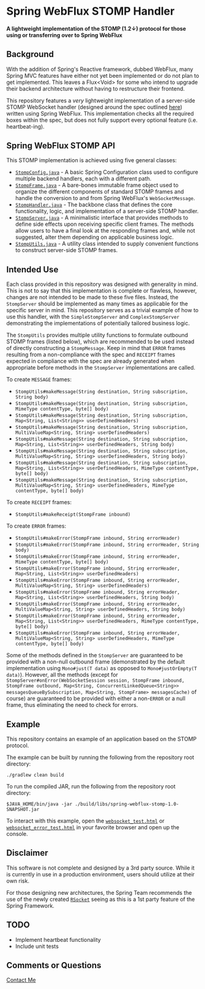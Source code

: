 # Spring WebFlux STOMP Handler

#### A lightweight implementation of the STOMP (1.2↓) protocol for those using or transferring over to Spring WebFlux

## Background

With the addition of Spring's Reactive framework, dubbed WebFlux, many Spring MVC features have either not yet been
implemented or do not plan to get implemented. This leaves a Flux&lt;Void&gt; for some who intend to upgrade their
backend
architecture without having to restructure their frontend.

This repository features a <em>very</em> lightweight implementation of a server-side STOMP WebSocket handler (designed
around the spec outlined [here](http://stomp.github.io/)) written using Spring WebFlux. This implementation checks
all the required boxes within the spec, but does not fully support every optional feature (i.e. heartbeat-ing).

## Spring WebFlux STOMP API

This STOMP implementation is achieved using five general classes:

- [```StompConfig.java```](src/main/java/org/github/stomp/server/StompConfig.java) - A basic Spring Configuration class
  used to configure multiple backend handlers, each with a different path.
- [```StompFrame.java```](src/main/java/org/github/stomp/server/StompFrame.java) - A bare-bones immutable frame object
  used to organize the different components of standard STOMP frames and handle the conversion to and from Spring
  WebFlux's ```WebSocketMessage```.
- [```StompHandler.java```](src/main/java/org/github/stomp/server/StompHandler.java) - The backbone class that defines
  the core functionality, logic, and implementation of a server-side STOMP handler.
- [```StompServer.java```](src/main/java/org/github/stomp/server/StompServer.java) - A minimalistic interface that
  provides methods to define side effects upon receiving specific client frames. The methods allow users to have
  a final look at the responding frames and, while not suggested, alter them depending on applicable business logic.
- [```StompUtils.java```](src/main/java/org/github/stomp/server/StompUtils.java) - A utility class intended to supply
  convenient functions to construct server-side STOMP frames.

## Intended Use

Each class provided in this repository was designed with generality in mind. This is not to say that this
implementation is complete or flawless, however, changes are not intended to be made to these five files. Instead,
the ```StompServer``` should be implemented as many times as applicable for the specific server in mind. This repository
serves as a trivial example of how to use this handler, with the ```SimpleStompServer``` and ```ComplexStompServer```
demonstrating the implementations of potentially tailored business logic.

The ```StompUtils``` provides multiple utility functions to formulate outbound STOMP frames (listed below),
which are recommended to be used instead of directly constructing a ```StompMessage```. Keep in mind that
```ERROR``` frames resulting from a non-compliance with the spec and ```RECEIPT``` frames expected in compliance
with the spec are already generated when appropriate before methods in the ```StompServer``` implementations are called.

To create ```MESSAGE``` frames:

- ```StompUtils#makeMessage(String destination, String subscription, String body)```
- ```StompUtils#makeMessage(String destination, String subscription, MimeType contentType, byte[] body)```
- ```StompUtils#makeMessage(String destination, String subscription, Map<String, List<String>> userDefinedHeaders)```
- ```StompUtils#makeMessage(String destination, String subscription, MultiValueMap<String, String> userDefinedHeaders)```
- ```StompUtils#makeMessage(String destination, String subscription, Map<String, List<String>> userDefinedHeaders, String body)```
- ```StompUtils#makeMessage(String destination, String subscription, MultiValueMap<String, String> userDefinedHeaders, String body)```
- ```StompUtils#makeMessage(String destination, String subscription, Map<String, List<String>> userDefinedHeaders, MimeType contentType, byte[] body)```
- ```StompUtils#makeMessage(String destination, String subscription, MultiValueMap<String, String> userDefinedHeaders, MimeType contentType, byte[] body)```

To create ```RECEIPT``` frames:

- ```StompUtils#makeReceipt(StompFrame inbound)```

To create ```ERROR``` frames:

- ```StompUtils#makeError(StompFrame inbound, String errorHeader)```
- ```StompUtils#makeError(StompFrame inbound, String errorHeader, String body)```
- ```StompUtils#makeError(StompFrame inbound, String errorHeader, MimeType contentType, byte[] body)```
- ```StompUtils#makeError(StompFrame inbound, String errorHeader, Map<String, List<String>> userDefinedHeaders)```
- ```StompUtils#makeError(StompFrame inbound, String errorHeader, MultiValueMap<String, String> userDefinedHeaders)```
- ```StompUtils#makeError(StompFrame inbound, String errorHeader, Map<String, List<String>> userDefinedHeaders, String body)```
- ```StompUtils#makeError(StompFrame inbound, String errorHeader, MultiValueMap<String, String> userDefinedHeaders, String body)```
- ```StompUtils#makeError(StompFrame inbound, String errorHeader, Map<String, List<String>> userDefinedHeaders, MimeType contentType, byte[] body)```
- ```StompUtils#makeError(StompFrame inbound, String errorHeader, MultiValueMap<String, String> userDefinedHeaders, MimeType contentType, byte[] body)```

Some of the methods defined in the ```StompServer``` are guaranteed to be provided with a non-null outbound frame
(demonstrated by the default implementation using ```Mono#just(T data)``` as opposed to ```Mono#justOrEmpty(T data)```).
However, all the methods (except
for ```StompServer#onError(WebSocketSession session, StompFrame inbound, StompFrame outbound, Map<String, ConcurrentLinkedQueue<String>> messagesQueueBySubscription, Map<String, StompFrame> messagesCache)```
of course) are guaranteed to be provided with either a non-```ERROR```
or a null frame, thus eliminating the need to check for errors.

## Example

This repository contains an example of an application based on the STOMP protocol.

The example can be built by running the following from the repository root directory:

```
./gradlew clean build
```

To run the compiled JAR, run the following from the repository root directory:

```
$JAVA_HOME/bin/java -jar ./build/libs/spring-webflux-stomp-1.0-SNAPSHOT.jar
```

To interact with this example, open the [```websocket_test.html```](src/test/resources/websocket_test.html)
or [```websocket_error_test.html```](src/test/resources/websocket_error_test.html) in your
favorite browser and open up the console.

## Disclaimer

This software is not complete and designed by a 3rd party source. While it is currently in use
in a production environment, users should utilize at their own risk.

For those designing new architectures, the Spring Team recommends the use of the newly created
[```RSocket```](https://docs.spring.io/spring-framework/reference/rsocket.html) seeing as this is
a 1st party feature of the Spring Framework.

## TODO

- Implement heartbeat functionality
- Include unit tests

## Comments or Questions

[Contact Me](mailto:markkoszykowski@gmail.com)